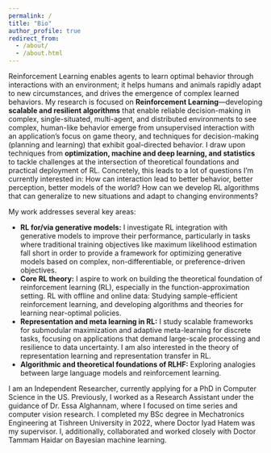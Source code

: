 ```yaml
---
permalink: /
title: "Bio"
author_profile: true
redirect_from: 
  - /about/
  - /about.html
---
```


Reinforcement Learning enables agents to learn optimal behavior through interactions with an environment; it helps humans and animals rapidly adapt to new circumstances, and drives the emergence of complex learned behaviors. My research is focused on **Reinforcement Learning**—developing **scalable and resilient algorithms** that enable reliable decision-making in complex, single-situated, multi-agent, and distributed environments to see complex, human-like behavior emerge from unsupervised interaction with an application’s focus on game theory, and techniques for decision-making (planning and learning) that exhibit goal-directed behavior. I draw upon techniques from **optimization, machine and deep learning, and statistics** to tackle challenges at the intersection of theoretical foundations and practical deployment of RL. Concretely, this leads to a lot of questions I’m currently interested in:
How can interaction lead to better behavior, better perception, better models of the world? 
How can we develop RL algorithms that can generalize to new situations and adapt to changing environments? <br>


My work addresses several key areas: <br>
 
- **RL for/via generative models:** I investigate RL integration with generative models to improve their performance, particularly in tasks where traditional training objectives like maximum likelihood estimation fall short in order to provide a framework for optimizing generative models based on complex, non-differentiable, or preference-driven objectives.
- **Core RL theory:** I aspire to work on building the theoretical foundation of reinforcement learning (RL), especially in the function-approximation setting.
RL with offline and online data: Studying sample-efficient reinforcement learning, and developing algorithms and theories for learning near-optimal policies.
- **Representation and meta learning in RL:** I study scalable frameworks for submodular maximization and adaptive meta-learning for discrete tasks, focusing on applications that demand large-scale processing and resilience to data uncertainty. I am also interested in the theory of representation learning and representation transfer in RL.
- **Algorithmic and theoretical foundations of RLHF:** Exploring analogies between large language models and reinforcement learning.<br>


I am an Independent Researcher, currently applying for a PhD in Computer Science in the US. Previously, I worked as a Research Assistant under the guidance of Dr. Essa Alghannam, where I focused on time series and computer vision research. I completed my BSc degree in Mechatronics Engineering at Tishreen University in 2022, where Doctor Iyad Hatem was my supervisor. I, additionally, collaborated and worked closely with Doctor Tammam Haidar on Bayesian machine learning. 

